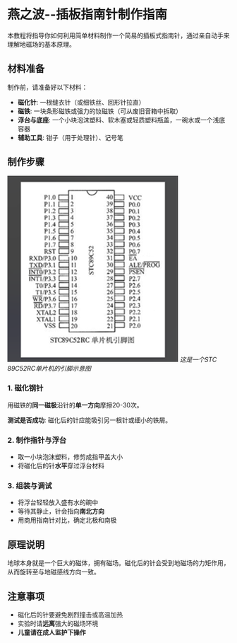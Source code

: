 # 燕之波--插板指南针制作指南

本教程将指导你如何利用简单材料制作一个简易的插板式指南针，通过亲自动手来理解地磁场的基本原理。

## 材料准备

制作前，请准备好以下材料：

- **磁化针**: 一根缝衣针（或细铁丝、回形针拉直）
- **磁铁**: 一块条形磁铁或强力的钕磁铁（可从废旧音箱中拆取）
- **浮台与底座**: 一个小块泡沫塑料、软木塞或轻质塑料瓶盖，一碗水或一个浅底容器
- **辅助工具**: 钳子（用于处理针）、记号笔

## 制作步骤
![这是一个单片机](./picture/单片机引脚.png)
*这是一个STC 89C52RC单片机的引脚示意图*


### 1. 磁化钢针
用磁铁的**同一磁极**沿针的**单一方向**摩擦20-30次。

**测试是否成功**: 磁化后的针应能吸引另一根针或细小的铁屑。

### 2. 制作指针与浮台
- 取一小块泡沫塑料，修剪成指甲盖大小
- 将磁化后的针**水平**穿过浮台材料

### 3. 组装与调试
- 将浮台轻轻放入盛有水的碗中
- 等待其静止，针会指向**南北方向**
- 用商用指南针对比，确定北极和南极

## 原理说明

地球本身就是一个巨大的磁体，拥有磁场。磁化后的针会受到地磁场的力矩作用，从而旋转至与地磁感线方向一致。

## 注意事项

- 磁化后的针要避免剧烈撞击或高温加热
- 实验时请**远离**强大的磁场环境
- **儿童请在成人监护下操作**
